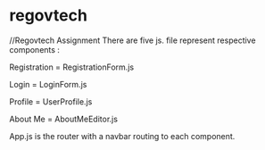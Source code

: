 # regovtech
//Regovtech Assignment
There are five js. file represent respective components :

Registration = RegistrationForm.js

Login = LoginForm.js

Profile = UserProfile.js

About Me = AboutMeEditor.js


App.js is the router with a navbar routing to each component.

